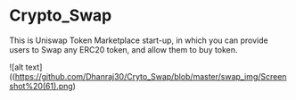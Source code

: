 # Crypto_Swap

This is Uniswap Token Marketplace start-up, in which you can provide users to Swap any ERC20 token, and allow them to buy token.

![alt text]((https://github.com/Dhanraj30/Cryto_Swap/blob/master/swap_img/Screenshot%20(61).png)

